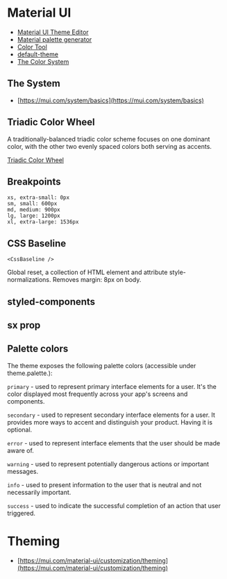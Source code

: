 # Material UI
* [Material UI Theme Editor](https://bareynol.github.io/mui-theme-creator/)
* [Material palette generator](https://material.io/inline-tools/color/)
* [Color Tool](https://m2.material.io/resources/color)
* [default-theme](https://mui.com/material-ui/customization/default-theme/)
* [The Color System](https://m2.material.io/design/color/the-color-system.html)

## The System
* [https://mui.com/system/basics](https://mui.com/system/basics)

## Triadic Color Wheel
A traditionally-balanced triadic color scheme focuses on one dominant color, with the other two evenly spaced colors both serving as accents.

[Triadic Color Wheel](triadic-color-wheel.png)

## Breakpoints
```
xs, extra-small: 0px
sm, small: 600px
md, medium: 900px
lg, large: 1200px
xl, extra-large: 1536px
```
## CSS Baseline
```<CssBaseline />```

Global reset, a collection of HTML element and attribute style-normalizations. Removes margin: 8px on body.



## styled-components

## sx prop

## Palette colors
The theme exposes the following palette colors (accessible under theme.palette.):

```primary``` - used to represent primary interface elements for a user. It's the color displayed most frequently across your app's screens and components.

```secondary``` - used to represent secondary interface elements for a user. It provides more ways to accent and distinguish your product. Having it is optional.

```error``` - used to represent interface elements that the user should be made aware of.

```warning``` - used to represent potentially dangerous actions or important messages.

```info``` - used to present information to the user that is neutral and not necessarily important.

```success``` - used to indicate the successful completion of an action that user triggered.

# Theming
* [https://mui.com/material-ui/customization/theming](https://mui.com/material-ui/customization/theming)

